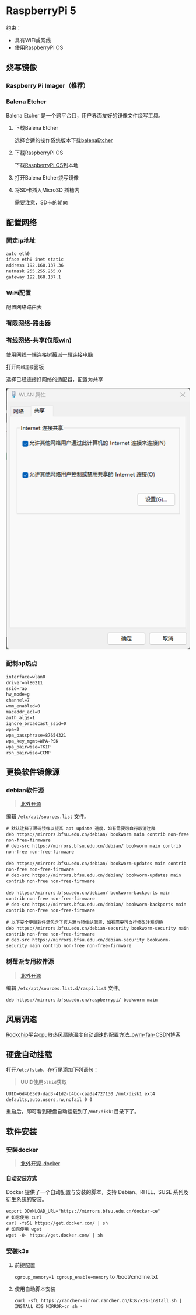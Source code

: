 # RaspberryPi 5

约束：

- 具有WiFi或网线
- 使用RaspberryPi OS

## 烧写镜像

### Raspberry Pi Imager（推荐）

### Balena Etcher

Balena Etcher 是一个跨平台且，用户界面友好的镜像文件烧写工具。

1. 下载Balena Etcher

   选择合适的操作系统版本下载[balenaEtcher](https://etcher.balena.io/)

2. 下载RaspberryPi OS

   下载[RaspberryPi OS](https://mirrors.bfsu.edu.cn/raspberry-pi-os-images/raspios_arm64/images/raspios_arm64-2024-03-15/2024-03-15-raspios-bookworm-arm64.img.xz)到本地

3. 打开Balena Etcher烧写镜像

4. 将SD卡插入MicroSD 插槽内

   需要注意，SD卡的朝向

## 配置网络

### 固定ip地址

```shell
auto eth0
iface eth0 inet static
address 192.168.137.36
netmask 255.255.255.0
gateway 192.168.137.1
```

### WiFi配置

配置网络路由表

### 有限网络-路由器

### 有线网络-共享(仅限win)

使用网线一端连接树莓派一段连接电脑

打开`网络连接`面板

选择已经连接好网络的适配器，配置为共享

![image-20240506213909856](figures/image-20240506213909856.png)

### 配制ap热点

```text
interface=wlan0
driver=nl80211
ssid=rap
hw_mode=g
channel=7
wmm_enabled=0
macaddr_acl=0
auth_algs=1
ignore_broadcast_ssid=0
wpa=2
wpa_passphrase=87654321
wpa_key_mgmt=WPA-PSK
wpa_pairwise=TKIP
rsn_pairwise=CCMP
```

## 更换软件镜像源

### debian软件源

> [北外开源](https://mirrors.bfsu.edu.cn/help/debian/)

编辑 `/etc/apt/sources.list` 文件。

```shell
# 默认注释了源码镜像以提高 apt update 速度，如有需要可自行取消注释
deb https://mirrors.bfsu.edu.cn/debian/ bookworm main contrib non-free non-free-firmware
# deb-src https://mirrors.bfsu.edu.cn/debian/ bookworm main contrib non-free non-free-firmware

deb https://mirrors.bfsu.edu.cn/debian/ bookworm-updates main contrib non-free non-free-firmware
# deb-src https://mirrors.bfsu.edu.cn/debian/ bookworm-updates main contrib non-free non-free-firmware

deb https://mirrors.bfsu.edu.cn/debian/ bookworm-backports main contrib non-free non-free-firmware
# deb-src https://mirrors.bfsu.edu.cn/debian/ bookworm-backports main contrib non-free non-free-firmware

# 以下安全更新软件源包含了官方源与镜像站配置，如有需要可自行修改注释切换
deb https://mirrors.bfsu.edu.cn/debian-security bookworm-security main contrib non-free non-free-firmware
# deb-src https://mirrors.bfsu.edu.cn/debian-security bookworm-security main contrib non-free non-free-firmware
```

### 树莓派专用软件源

> [北外开源](https://mirrors.bfsu.edu.cn/help/raspberrypi/)

编辑 `/etc/apt/sources.list.d/raspi.list` 文件。

```shell
deb https://mirrors.bfsu.edu.cn/raspberrypi/ bookworm main
```

## 风扇调速

[Rockchip平台cpu散热风扇随温度自动调速的配置方法_pwm-fan-CSDN博客](https://blog.csdn.net/weixin_43245753/article/details/126227479)

## 硬盘自动挂载

打开`/etc/fstab`，在行尾添加下列语句：

> UUID使用`blkid`获取

```shell
UUID=6d4b63d9-dad3-41d2-b4bc-caa3a4727130 /mnt/disk1 ext4 defaults,auto,users,rw,nofail 0 0
```

重启后，即可看到硬盘自动挂载到了`/mnt/disk1`目录下了。

## 软件安装

### 安装docker

> [北外开源-docker](https://mirrors.bfsu.edu.cn/help/docker-ce/)

#### 自动安装方式

Docker 提供了一个自动配置与安装的脚本，支持 Debian、RHEL、SUSE 系列及衍生系统的安装。

```shell
export DOWNLOAD_URL="https://mirrors.bfsu.edu.cn/docker-ce"
# 如您使用 curl
curl -fsSL https://get.docker.com/ | sh
# 如您使用 wget
wget -O- https://get.docker.com/ | sh
```

### 安装k3s

1. 前提配置

   `cgroup_memory=1 cgroup_enable=memory` to /boot/cmdline.txt

2. 使用自动脚本安装

   ```shell
   curl -sfL https://rancher-mirror.rancher.cn/k3s/k3s-install.sh | INSTALL_K3S_MIRROR=cn sh -
   ```
